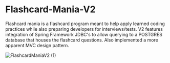 # Flashcard-Mania-V2
Flashcard mania is a flashcard program meant to help apply learned coding practices while also preparing developers for interviews/tests. 
V2 features integration of Spring Framework JDBC's to allow querying to a POSTGRES database that houses the flashcard questions. Also implemented a more apparent MVC design pattern.

![FlashcardManiaV2 (1)](https://github.com/user-attachments/assets/a124593a-28fb-4c73-996b-09f84c871006)
